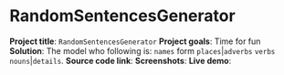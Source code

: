 # RandomSentencesGenerator
**Project title**: `RandomSentencesGenerator`
**Project goals**: Time for fun
**Solution**: The model who following is: `names` form `places`|`adverbs` `verbs` `nouns`|`details`.
**Source code link**:
**Screenshots**:
**Live demo**:
